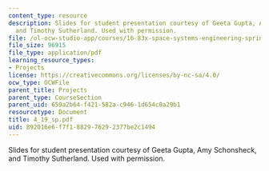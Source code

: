 ```yaml
---
content_type: resource
description: Slides for student presentation courtesy of Geeta Gupta, Amy Schonsheck,
  and Timothy Sutherland. Used with permission.
file: /ol-ocw-studio-app/courses/16-83x-space-systems-engineering-spring-2002-spring-2003/892016e6f7f1882976292377be2c1494_4_19_sp.pdf
file_size: 96915
file_type: application/pdf
learning_resource_types:
- Projects
license: https://creativecommons.org/licenses/by-nc-sa/4.0/
ocw_type: OCWFile
parent_title: Projects
parent_type: CourseSection
parent_uid: 659a2b64-f421-582a-c946-1d654c0a29b1
resourcetype: Document
title: 4_19_sp.pdf
uid: 892016e6-f7f1-8829-7629-2377be2c1494
---
```

Slides for student presentation courtesy of Geeta Gupta, Amy Schonsheck, and Timothy Sutherland. Used with permission.
